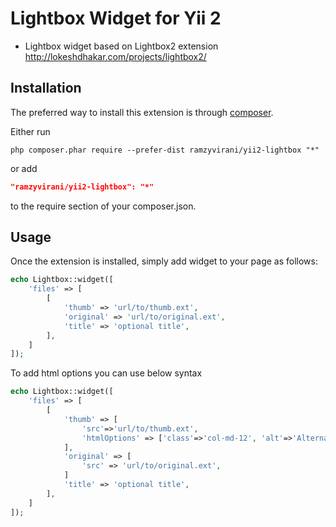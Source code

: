 Lightbox Widget for Yii 2
=========
- Lightbox widget based on Lightbox2 extension http://lokeshdhakar.com/projects/lightbox2/

Installation
------------

The preferred way to install this extension is through [composer](http://getcomposer.org/download/).

Either run

```
php composer.phar require --prefer-dist ramzyvirani/yii2-lightbox "*"
```

or add

```json
"ramzyvirani/yii2-lightbox": "*"
```

to the require section of your composer.json.

Usage
------------
Once the extension is installed, simply add widget to your page as follows:

```php
echo Lightbox::widget([
    'files' => [
        [
            'thumb' => 'url/to/thumb.ext',
            'original' => 'url/to/original.ext',
            'title' => 'optional title',
        ],
    ]
]);
```

To add html options you can use below syntax

```php
echo Lightbox::widget([
    'files' => [
        [
            'thumb' => [
                'src'=>'url/to/thumb.ext',
                'htmlOptions' => ['class'=>'col-md-12', 'alt'=>'Alternate Text'] // These options will be applied to Image tag.
            ],
            'original' => [
                'src' => 'url/to/original.ext',
            ]
            'title' => 'optional title',
        ],
    ]
]);
```

